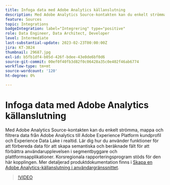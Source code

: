 ```yaml
---
title: Infoga data med Adobe Analytics källanslutning
description: Med Adobe Analytics Source-kontakten kan du enkelt strömma, mappa och filtrera data från Adobe Analytics till Adobe Experience Platform kundprofil och Experience Data Lake i realtid.
feature: Sources
topic: Integrations
badgeIntegration: label="Integrering" type="positive"
role: Data Engineer, Data Architect, Developer
level: Intermediate
last-substantial-update: 2023-02-23T00:00:00Z
jira: KT-3824
thumbnail: 29687.jpg
exl-id: b5fb1df4-b05d-426f-bdee-43e0de6bf0d6
source-git-commit: 00ef0f40fb3d82f0c06428a35c0e402f46ab6774
workflow-type: tm+mt
source-wordcount: '120'
ht-degree: 0%

---
```


# Infoga data med Adobe Analytics källanslutning

Med Adobe Analytics Source-kontakten kan du enkelt strömma, mappa och filtrera data från Adobe Analytics till Adobe Experience Platform kundprofil och Experience Data Lake i realtid. Lär dig hur du använder funktioner för att förbereda data för att skapa semantiska och beräknade fält för att förbättra användarupplevelsen i segmentbyggare och plattformsapplikationer. Korsregionala rapporteringsprogram stöds för den här kopplingen. Mer detaljerad produktdokumentation finns i [Skapa en Adobe Analytics-källanslutning i användargränssnittet](https://experienceleague.adobe.com/docs/experience-platform/sources/ui-tutorials/create/adobe-applications/analytics.html).

>[!VIDEO](https://video.tv.adobe.com/v/29687?learn=on)
